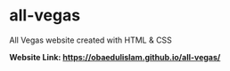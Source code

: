# all-vegas
All Vegas website created with HTML &amp; CSS

**Website Link: https://obaedulislam.github.io/all-vegas/**
